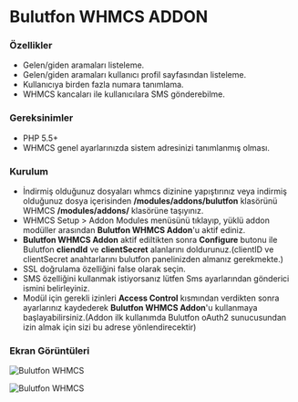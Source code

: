 # Bulutfon WHMCS ADDON 

### Özellikler

* Gelen/giden aramaları listeleme.
* Gelen/giden aramaları kullanıcı profil sayfasından listeleme.
* Kullanıcıya birden fazla numara tanımlama.
* WHMCS kancaları ile kullanıcılara SMS gönderebilme.

### Gereksinimler

* PHP 5.5+
* WHMCS genel ayarlarınızda sistem adresinizi tanımlanmış olması.


### Kurulum

* İndirmiş olduğunuz dosyaları whmcs dizinine yapıştırınız veya indirmiş olduğunuz dosya içerisinden **/modules/addons/bulutfon** klasörünü WHMCS **/modules/addons/** klasörüne taşıyınız.
* WHMCS Setup > Addon Modules menüsünü tıklayıp, yüklü addon modüller arasından **Bulutfon WHMCS Addon**'u aktif ediniz.
* **Bulutfon WHMCS Addon** aktif ediltikten sonra **Configure** butonu ile Bulutfon **cliendId** ve **clientSecret** alanlarını doldurunuz.(clientID ve clientSecret anahtarlarını bulutfon panelinizden almanız gerekmekte.)
* SSL doğrulama özelliğini false olarak seçin.
* SMS özelliğini kullanmak istiyorsanız lütfen Sms ayarlarından gönderici ismini belirleyiniz.
* Modül için gerekli izinleri **Access Control** kısmından verdikten sonra ayarlarınız kaydederek **Bulutfon WHMCS Addon**'u kullanmaya başlayabilirsiniz.(Addon ilk kullanımda Bulutfon oAuth2 sunucusundan izin almak için sizi bu adrese yönlendirecektir)

### Ekran Görüntüleri

![Bulutfon WHMCS](https://github.com/hakanersu/bulutfon-whmcs/blob/sms/screen-1.png "Bulutfon WHMCS Client Area")

![Bulutfon WHMCS](https://github.com/hakanersu/bulutfon-whmcs/blob/sms/screen-2.png "Bulutfon WHMCS Add Number")
